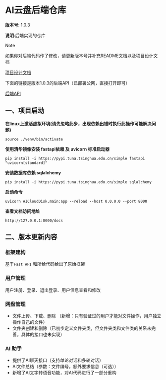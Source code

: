 # AI云盘后端仓库

**版本号**: 1.0.3

**说明**:后端实现的仓库

> [!NOTE]
>
> 如果你对后端代码作了修改，请更新版本号并补充README文档以及项目设计文档
>
> [项目设计文档](https://docs.qq.com/doc/DWENkYmJudmpzTHR1?scene=665ee40978d603bf2a0ba7bbwd6Ss1)

下面的链接是版本1.0.3的后端API（已部署公网，直接打开即可）

[后端API](http://115.29.186.14:8000/docs)

## 一、项目启动

**在linux上激活虚拟环境(请先忽略此步，出现依赖出错时执行此操作可能解决问题)**

```
source ./venv/bin/activate
```

**使用清华镜像安装 fastapi依赖 及  uvicorn 标准启动器**

```
pip install -i https://pypi.tuna.tsinghua.edu.cn/simple fastapi "uvicorn[standard]"
```

**安装数据库依赖 sqlalchemy**

```
pip install -i https://pypi.tuna.tsinghua.edu.cn/simple sqlalchemy
```

**启动命令**

```
uvicorn AICloudDisk.main:app --reload --host 0.0.0.0 --port 8000
```

**查看文档访问地址**

```
http://127.0.0.1:8000/docs
```

## 二、版本更新内容

### 框架建构

基于`Fast API` 和所给代码给出了原始框架

### **用户管理**

用户注册、登录、退出登录、用户信息查看和修改

### 网盘管理

- 文件上传、下载、删除 （新增：只有验证过的用户才能对文件操作，用户独立操作自己的文件）
- 文件夹创建和删除（已初步定义文件夹类，但文件夹类和文件类的关系未完善，具体的接口也未实现）

### AI 助手

- 提供了AI聊天接口（支持单论对话和多轮对话）
- AI文件总结（参数：文件编号，额外要求信息（可选））
- 新增了AI文字转语音功能，对AI代码进行了一部分重构

